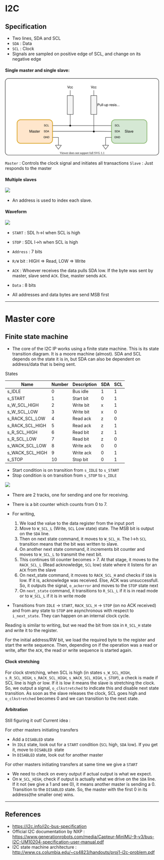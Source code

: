# I2C

## Specification

- Two lines, SDA and SCL
- ```SDA``` : Data
- ```SCL``` : Clock
- Signals are sampled on positive edge of SCL, and change on its negative edge

#### Single master and single slave:
![](docs/i2c_ckt.drawio.svg)

```Master``` : Controls the clock signal and initiates all transactions
```Slave``` : Just responds to the master

#### Multiple slaves
![](docs/i2c_ckt_multislave.drawio.svg)

- An address is used to index each slave.

#### Waveform
![](docs/i2c_wave.drawio.svg)

- ```START``` : SDL h->l when SCL is high
- ```STOP``` : SDL l->h when SCL is high

- ```Address``` : 7 bits
- ```R/W``` bit : HIGH => Read, LOW => Write
- ```ACK``` : Whoever receives the data pulls SDA low. If the byte was sent by master, slave send ```ACK```. Else, master sends ```ACK```.
- ```Data``` : 8 bits
- All addresses and data bytes are send MSB first

---

# Master core

## Finite state machine

- The core of the I2C IP works using a finite state machine. This is its state transition diagram. It is a moore machine (almost). SDA and SCL depends on the state it is in, but SDA can also be dependent on address/data that is being sent.

States

| Name            | Number | Description | SDA | SCL |
|-----------------|--------|-------------|-----|-----|
| s_IDLE          | 0      | Bus idle    | 1   | 1   |
| s_START         | 1      | Start bit   | 0   | 1   |
| s_W_SCL_HIGH    | 2      | Write bit   | x   | 1   |
| s_W_SCL_LOW     | 3      | Write bit   | x   | 0   |
| s_RACK_SCL_LOW  | 4      | Read ack    | z   | 0   |
| s_RACK_SCL_HIGH | 5      | Read ack    | z   | 1   |
| s_R_SCL_HIGH    | 6      | Read bit    | z   | 1   |
| s_R_SCL_LOW     | 7      | Read bit    | z   | 0   |
| s_WACK_SCL_LOW  | 8      | Write ack   | 0   | 0   |
| s_WACK_SCL_HIGH | 9      | Write ack   | 0   | 1   |
| s_STOP          | 10     | Stop bit    | 0   | 1   |

- Start condition is on transition from ```s_IDLE``` to ```s_START```
- Stop condition is on transition from ```s_STOP``` to ```s_IDLE```

![](docs/i2c_master_fsm.drawio.svg)

- There are 2 tracks, one for sending and one for receiving. 
- There is a bit counter which counts from 0 to 7. 
- For writing, 
  1) We load the value to the data register from the input port
  2) Move to ```W_SCL_L``` (Write, ```SCL``` Low state) state. The MSB bit is output on the ```SDA``` line. 
  3) Then on next state command, it moves to ```W_SCL_H```. The l->h ```SCL``` transition means that the bit was written to slave.
  4) On another next state command, it increments bit counter and moves to ```W_SCL_L``` to transmit the next bit.
  5) This continues till counter becomes > 7. At that stage, it moves to the ```RACK_SCL_L``` (Read acknowledge, ```SCL``` low) state where it listens for an ```ACK``` from the slave
  6) On next_state command, it moves to ```RACK_SCL_H``` and checks if ```SDA``` is low. If it is, acknowledge was received. Else, ACK was unsuccessfull. So, it outputs the signal, ```o_ackerror``` and moves to the ```STOP``` state next
  7) On ```next_state``` command, it transitions to ```R_SCL_L``` if it is in read mode or to ```W_SCL_L``` if it is in write mode


- Transitions from ```IDLE``` -> ```START```, ```RACK_SCL_H``` -> ```STOP``` (on no ACK received) and from any state to ```STOP``` are asynchronous with respect to ```i_next_state```. They can happen on an internal clock cycle.

Reading is similar to writing, but we read the bit from ```SDA``` in ```R_SCL_H``` state and write it to the register.

For the initial address/RW bit, we load the required byte to the register and start the write sequence. Then, depending on if the operation was a read or write, after the ```ACK```, the read or write sequence is started again.

#### Clock stretching

For clock stretching, when SCL is high (in states ```s_W_SCL_HIGH```, ```s_R_SCL_HIGH```, ```s_RACK_SCL_HIGH```, ```s_WACK_SCL_HIGH```, ```s_STOP```), a check is made if SCL line is high or low. If it is low it means the slave is stretching the clock. So, we output a signal, ```o_clkstretched``` to indicate this and disable next state transition. As soon as the slave releases the clock, SCL goes high and ```o_clkstretched``` becomes 0 and we can transition to the next state.

#### Arbitration

Still figuring it out! Current idea :

For other masters initiating transfers
- Add a ```DISABLED``` state
- In ```IDLE``` state, look out for a ```START``` condition (```SCL``` high, ```SDA``` low). If you get it, move to ```DISABLED ```state
- In ```DISABLED``` state, look out for another master

For other masters initiating transfers at same time we give a ```START```
- We need to check on every output if actual output is what we expect.
- On ```W_SCL_HIGH```, check if output is actually what we drive on the ```SDA``` line. If it not (we give a 1 and see 0), it means another master is sending a 0. Transition to the ```DISABLED``` state. So, the master with the first 0 in its address(the smaller one) wins.

---

## References

- https://i2c.info/i2c-bus-specification
- Official I2C documentation by NXP : https://www.generationrobots.com/media/Capteur-MinIMU-9-v3/bus-I2C-UM10204-specification-user-manual.pdf
- I2C state machine architecture : http://www.cs.columbia.edu/~cs4823/handouts/proj1-i2c-problem.pdf
